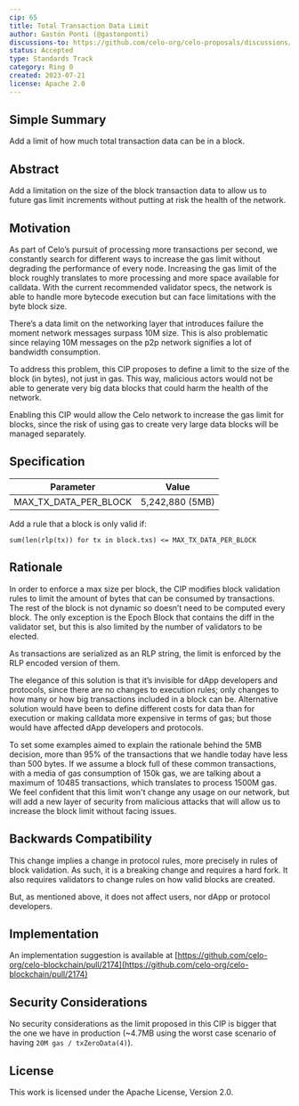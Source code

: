 ```yaml
---
cip: 65
title: Total Transaction Data Limit
author: Gastón Ponti (@gastonponti)
discussions-to: https://github.com/celo-org/celo-proposals/discussions/394
status: Accepted
type: Standards Track
category: Ring 0
created: 2023-07-21
license: Apache 2.0
---
```


## Simple Summary

Add a limit of how much total transaction data can be in a block.

## Abstract

Add a limitation on the size of the block transaction data to allow us to future gas limit increments without putting at risk the health of the network.

## Motivation

As part of Celo’s pursuit of processing more transactions per second, we constantly search for different ways to increase the gas limit without degrading the performance of every node. Increasing the gas limit of the block roughly translates to more processing and more space available for calldata. With the current recommended validator specs, the network is able to handle more bytecode execution but can face limitations with the byte  block size.

There’s a data limit on the networking layer that introduces failure the moment network messages surpass 10M size. This is also problematic since relaying 10M messages on the p2p network signifies a lot of bandwidth consumption.

To address this problem, this CIP proposes to define a limit to the size of the block (in bytes), not just in gas. This way, malicious actors would not be able to generate very big data blocks that could harm the health of the network.

Enabling this CIP would allow the Celo network to increase the gas limit for blocks, since the risk of using gas to create very large data blocks will be managed separately.

## Specification

Parameter | Value
-- | --
MAX_TX_DATA_PER_BLOCK | 5,242,880 (5MB)

Add a rule that a block is only valid if:

`sum(len(rlp(tx)) for tx in block.txs) <= MAX_TX_DATA_PER_BLOCK`

## Rationale

In order to enforce a max size per block, the CIP modifies block validation rules to limit the amount of bytes that can be consumed by transactions. The rest of the block is not dynamic so doesn’t need to be computed every block. The only exception is the Epoch Block that contains the diff in the validator set, but this is also limited by the number of validators to be elected.

As transactions are serialized as an RLP string, the limit is enforced by the RLP encoded version of them.

The elegance of this solution is that it’s invisible for dApp developers and protocols, since there are no changes to execution rules; only changes to how many or how big transactions included in a block can be. Alternative solution would have been to define different costs for data than for execution or making calldata more expensive in terms of gas; but those would have affected dApp developers and protocols.

To set some examples aimed to explain the rationale behind the 5MB decision, more than 95% of the transactions that we handle today have less than 500 bytes. If we assume a block full of these common transactions, with a media of gas consumption of 150k gas, we are talking about a maximum of 10485 transactions, which translates to process 1500M gas. We feel confident that this limit won't change any usage on our network, but will add a new layer of security from malicious attacks that will allow us to increase the block limit without facing issues.

## Backwards Compatibility

This change implies a change in protocol rules, more precisely in rules of block validation. As such, it is a breaking change and requires a hard fork. It also requires validators to change rules on how valid blocks are created.

But, as mentioned above, it does not affect users, nor dApp or protocol developers.

## Implementation

An implementation suggestion is available at [https://github.com/celo-org/celo-blockchain/pull/2174](https://github.com/celo-org/celo-blockchain/pull/2174)

## Security Considerations

No security considerations as the limit proposed in this CIP is bigger that the one we have in production (~4.7MB using the worst case scenario of having `20M gas / txZeroData(4)`).

## License

This work is licensed under the Apache License, Version 2.0.
